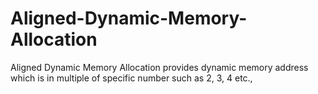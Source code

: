 # Aligned-Dynamic-Memory-Allocation
Aligned Dynamic Memory Allocation provides dynamic memory address which is in multiple of specific number such as 2, 3, 4 etc.,
